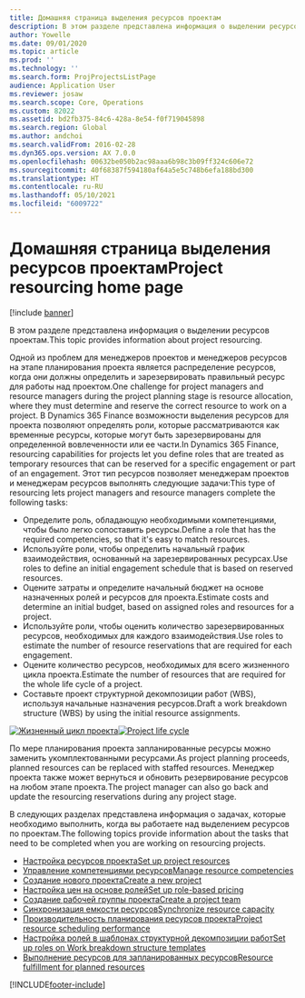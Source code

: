 ```yaml
---
title: Домашняя страница выделения ресурсов проектам
description: В этом разделе представлена информация о выделении ресурсов проектам.
author: Yowelle
ms.date: 09/01/2020
ms.topic: article
ms.prod: ''
ms.technology: ''
ms.search.form: ProjProjectsListPage
audience: Application User
ms.reviewer: josaw
ms.search.scope: Core, Operations
ms.custom: 82022
ms.assetid: bd2fb375-84c6-428a-8e54-f0f719045898
ms.search.region: Global
ms.author: andchoi
ms.search.validFrom: 2016-02-28
ms.dyn365.ops.version: AX 7.0.0
ms.openlocfilehash: 00632be050b2ac98aaa6b98c3b09ff324c606e72
ms.sourcegitcommit: 40f68387f594180af64a5e5c748b6efa188bd300
ms.translationtype: HT
ms.contentlocale: ru-RU
ms.lasthandoff: 05/10/2021
ms.locfileid: "6009722"
---
```

# <a name="project-resourcing-home-page"></a><span data-ttu-id="5cd76-103">Домашняя страница выделения ресурсов проектам</span><span class="sxs-lookup"><span data-stu-id="5cd76-103">Project resourcing home page</span></span>

[!include [banner](../includes/banner.md)]

<span data-ttu-id="5cd76-104">В этом разделе представлена информация о выделении ресурсов проектам.</span><span class="sxs-lookup"><span data-stu-id="5cd76-104">This topic provides information about project resourcing.</span></span>

<span data-ttu-id="5cd76-105">Одной из проблем для менеджеров проектов и менеджеров ресурсов на этапе планирования проекта является распределение ресурсов, когда они должны определить и зарезервировать правильный ресурс для работы над проектом.</span><span class="sxs-lookup"><span data-stu-id="5cd76-105">One challenge for project managers and resource managers during the project planning stage is resource allocation, where they must determine and reserve the correct resource to work on a project.</span></span> <span data-ttu-id="5cd76-106">В Dynamics 365 Finance возможности выделения ресурсов для проекта позволяют определять роли, которые рассматриваются как временные ресурсы, которые могут быть зарезервированы для определенной вовлеченности или ее части.</span><span class="sxs-lookup"><span data-stu-id="5cd76-106">In Dynamics 365 Finance, resourcing capabilities for projects let you define roles that are treated as temporary resources that can be reserved for a specific engagement or part of an engagement.</span></span> <span data-ttu-id="5cd76-107">Этот тип ресурсов позволяет менеджерам проектов и менеджерам ресурсов выполнять следующие задачи:</span><span class="sxs-lookup"><span data-stu-id="5cd76-107">This type of resourcing lets project managers and resource managers complete the following tasks:</span></span>

- <span data-ttu-id="5cd76-108">Определите роль, обладающую необходимыми компетенциями, чтобы было легко сопоставить ресурсы.</span><span class="sxs-lookup"><span data-stu-id="5cd76-108">Define a role that has the required competencies, so that it's easy to match resources.</span></span>
- <span data-ttu-id="5cd76-109">Используйте роли, чтобы определить начальный график взаимодействия, основанный на зарезервированных ресурсах.</span><span class="sxs-lookup"><span data-stu-id="5cd76-109">Use roles to define an initial engagement schedule that is based on reserved resources.</span></span>
- <span data-ttu-id="5cd76-110">Оцените затраты и определите начальный бюджет на основе назначенных ролей и ресурсов для проекта.</span><span class="sxs-lookup"><span data-stu-id="5cd76-110">Estimate costs and determine an initial budget, based on assigned roles and resources for a project.</span></span>
- <span data-ttu-id="5cd76-111">Используйте роли, чтобы оценить количество зарезервированных ресурсов, необходимых для каждого взаимодействия.</span><span class="sxs-lookup"><span data-stu-id="5cd76-111">Use roles to estimate the number of resource reservations that are required for each engagement.</span></span>
- <span data-ttu-id="5cd76-112">Оцените количество ресурсов, необходимых для всего жизненного цикла проекта.</span><span class="sxs-lookup"><span data-stu-id="5cd76-112">Estimate the number of resources that are required for the whole life cycle of a project.</span></span>
- <span data-ttu-id="5cd76-113">Составьте проект структурной декомпозиции работ (WBS), используя начальные назначения ресурсов.</span><span class="sxs-lookup"><span data-stu-id="5cd76-113">Draft a work breakdown structure (WBS) by using the initial resource assignments.</span></span>

<span data-ttu-id="5cd76-114">[![Жизненный цикл проекта](./media/projectresourcing02-1024x812.jpg)](./media/projectresourcing02.jpg)</span><span class="sxs-lookup"><span data-stu-id="5cd76-114">[![Project life cycle](./media/projectresourcing02-1024x812.jpg)](./media/projectresourcing02.jpg)</span></span>

<span data-ttu-id="5cd76-115">По мере планирования проекта запланированные ресурсы можно заменить укомплектованными ресурсами.</span><span class="sxs-lookup"><span data-stu-id="5cd76-115">As project planning proceeds, planned resources can be replaced with staffed resources.</span></span> <span data-ttu-id="5cd76-116">Менеджер проекта также может вернуться и обновить резервирование ресурсов на любом этапе проекта.</span><span class="sxs-lookup"><span data-stu-id="5cd76-116">The project manager can also go back and update the resourcing reservations during any project stage.</span></span>

<span data-ttu-id="5cd76-117">В следующих разделах представлена информация о задачах, которые необходимо выполнить, когда вы работаете над выделением ресурсов по проектам.</span><span class="sxs-lookup"><span data-stu-id="5cd76-117">The following topics provide information about the tasks that need to be completed when you are working on resourcing projects.</span></span>

- [<span data-ttu-id="5cd76-118">Настройка ресурсов проекта</span><span class="sxs-lookup"><span data-stu-id="5cd76-118">Set up project resources</span></span>](set-up-project-resources.md)
- [<span data-ttu-id="5cd76-119">Управление компетенциями ресурсов</span><span class="sxs-lookup"><span data-stu-id="5cd76-119">Manage resource competencies</span></span>](manage-resource-competencies.md)
- [<span data-ttu-id="5cd76-120">Создание нового проекта</span><span class="sxs-lookup"><span data-stu-id="5cd76-120">Create a new project</span></span>](create-new-project.md)
- [<span data-ttu-id="5cd76-121">Настройка цен на основе ролей</span><span class="sxs-lookup"><span data-stu-id="5cd76-121">Set up role-based pricing</span></span>](set-up-role-based-pricing.md)
- [<span data-ttu-id="5cd76-122">Создание рабочей группы проекта</span><span class="sxs-lookup"><span data-stu-id="5cd76-122">Create a project team</span></span>](create-project-team.md)
- [<span data-ttu-id="5cd76-123">Синхронизация емкости ресурсов</span><span class="sxs-lookup"><span data-stu-id="5cd76-123">Synchronize resource capacity</span></span>](synchronize-resource-capacity.md)
- [<span data-ttu-id="5cd76-124">Производительность планирования ресурсов проекта</span><span class="sxs-lookup"><span data-stu-id="5cd76-124">Project resource scheduling performance</span></span>](project-scheduling-performance.md)
- [<span data-ttu-id="5cd76-125">Настройка ролей в шаблонах структурной декомпозиции работ</span><span class="sxs-lookup"><span data-stu-id="5cd76-125">Set up roles on Work breakdown structure templates</span></span>](set-up-roles-wbs-template.md)
- [<span data-ttu-id="5cd76-126">Выполнение ресурсов для запланированных ресурсов</span><span class="sxs-lookup"><span data-stu-id="5cd76-126">Resource fulfillment for planned resources</span></span>](resource-fulfillment-planned-resources.md)


[!INCLUDE[footer-include](../includes/footer-banner.md)]